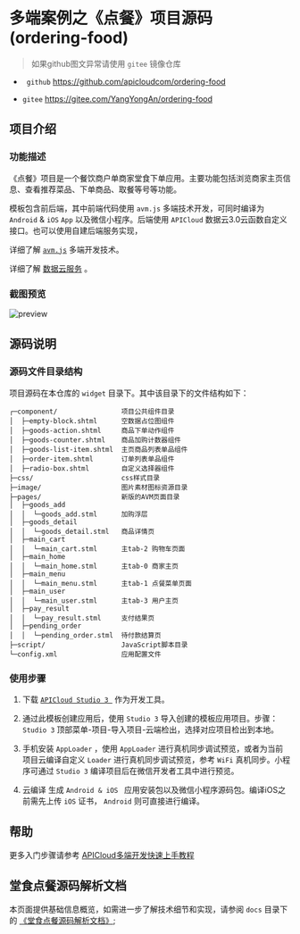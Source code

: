 # 多端案例之《点餐》项目源码 (ordering-food)

> 如果github图文异常请使用 ` gitee ` 镜像仓库

-  ` github`  https://github.com/apicloudcom/ordering-food

-  ` gitee `  https://gitee.com/YangYongAn/ordering-food
## 项目介绍
### 功能描述
《点餐》项目是一个餐饮商户单商家堂食下单应用。主要功能包括浏览商家主页信息、查看推荐菜品、下单商品、取餐等号等功能。

模板包含前后端，其中前端代码使用 ` avm.js ` 多端技术开发，可同时编译为 ` Android `  &  ` iOS `   ` App ` 以及微信小程序。后端使用 ` APICloud ` 数据云3.0云函数自定义接口。也可以使用自建后端服务实现，

详细了解 [` avm.js `](https://docs.apicloud.com/apicloud3/?uzchannel=30) 多端开发技术。

详细了解 [数据云服务](https://docs.apicloud.com/Cloud-API/sentosa?uzchannel=30) 。


### 截图预览
![preview](docs/preview.jpg)
## 源码说明

### 源码文件目录结构
项目源码在本仓库的  ` widget ` 目录下。其中该目录下的文件结构如下： 
~~~
┌─component/                项目公共组件目录
│  ├─empty-block.shtml      空数据占位图组件
│  ├─goods-action.shtml     商品下单动作组件
│  ├─goods-counter.shtml    商品加购计数器组件
│  ├─goods-list-item.shtml  主页商品列表单品组件
│  ├─order-item.shtml       订单列表单品组件
│  ├─radio-box.shtml        自定义选择器组件
├─css/                      css样式目录
├─image/                    图片素材图标资源目录
├─pages/                    新版的AVM页面目录
│  ├─goods_add
│  │  └─goods_add.stml      加购浮层
│  ├─goods_detail
│  │  └─goods_detail.stml   商品详情页
│  ├─main_cart
│  │  └─main_cart.stml      主tab-2 购物车页面
│  ├─main_home
│  │  └─main_home.stml      主tab-0 商家主页
│  ├─main_menu
│  │  └─main_menu.stml      主tab-1 点餐菜单页面
│  ├─main_user
│  │  └─main_user.stml      主tab-3 用户主页
│  ├─pay_result
│  │  └─pay_result.stml     支付结果页
│  ├─pending_order
│  │  └─pending_order.stml  待付款结算页
├─script/                   JavaScript脚本目录
└─config.xml                应用配置文件
~~~
### 使用步骤
1. 下载 [` APICloud Studio 3  `](https://www.apicloud.com/studio3?uzchannel=30#downloadBtn) 作为开发工具。

2. 通过此模板创建应用后，使用 ` Studio 3 ` 导入创建的模板应用项目。步骤： ` Studio 3 ` 顶部菜单-项目-导入项目-云端检出，选择对应项目检出到本地。

3. 手机安装 ` AppLoader ` ，使用 ` AppLoader ` 进行真机同步调试预览，或者为当前项目云编译自定义 ` Loader ` 进行真机同步调试预览，参考 ` WiFi ` 真机同步。小程序可通过 ` Studio 3 ` 编译项目后在微信开发者工具中进行预览。

4. 云编译 生成 ` Android & iOS  ` 应用安装包以及微信小程序源码包。编译iOS之前需先上传 ` iOS ` 证书， ` Android ` 则可直接进行编译。

## 帮助

更多入门步骤请参考 [APICloud多端开发快速上手教程](https://github.com/apicloudcom/hello-app)

## 堂食点餐源码解析文档
本页面提供基础信息概览，如需进一步了解技术细节和实现，请参阅 ` docs ` 目录下的 [《堂食点餐源码解析文档》](./docs/README.md);
